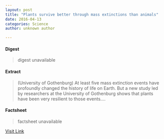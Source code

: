 ```yaml
---
layout: post
title: "Plants survive better through mass extinctions than animals"
date: 2016-04-13
categories: Science
author: unknown author

---
```



#### Digest
>digest unavailable

#### Extract
>(University of Gothenburg) At least five mass extinction events have profoundly changed the history of life on Earth. But a new study led by researchers at the University of Gothenburg shows that plants have been very resilient to those events....

#### Factsheet
>factsheet unavailable

[Visit Link](http://www.eurekalert.org/pub_releases/2015-02/uog-psb021715.php)


